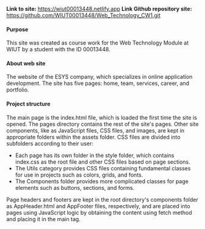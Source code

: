 **Link to site:** https://wiut00013448.netlify.app
**Link Github repository site:** https://github.com/WIUT00013448/Web_Technology_CW1.git

#### Purpose

This site was created as course work for the Web Technology Module at WIUT by a student with the ID 00013448.

#### About web site

The website of the ESYS company, which specializes in online application development. The site has five pages: home, team, services, career, and portfolio.

#### Project structure

The main page is the index.html file, which is loaded the first time the site is opened. The pages directory contains the rest of the site's pages.
Other site components, like as JavaScript files, CSS files, and images, are kept in appropriate folders within the assets folder.
CSS files are divided into subfolders according to their user:

- Each page has its own folder in the style folder, which contains index.css as the root file and other CSS files based on page sections.
- The Utils category provides CSS files containing fundamental classes for use in projects such as colors, grids, and fonts.
- The Components folder provides more complicated classes for page elements such as buttons, sections, and forms.

Page headers and footers are kept in the root directory's components folder as AppHeader.html and AppFooter files, respectively, and are placed into pages using JavaScript logic by obtaining the content using fetch method and placing it in the main tag.
